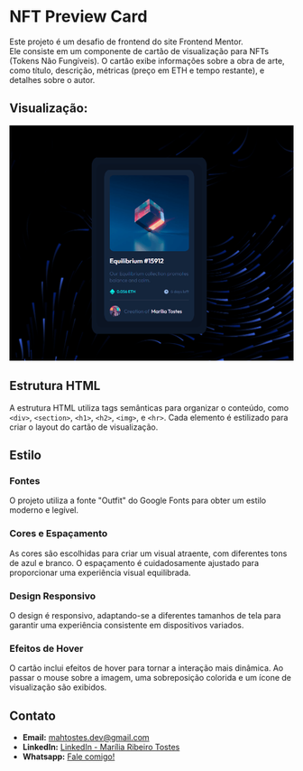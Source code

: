 # NFT Preview Card

Este projeto é um desafio de frontend do site Frontend Mentor.  
Ele consiste em um componente de cartão de visualização para NFTs (Tokens Não Fungíveis). O cartão exibe informações sobre a obra de arte, como título, descrição, métricas (preço em ETH e tempo restante), e detalhes sobre o autor.

## Visualização:
![nft-preview-card](./src/images/nft-preview-card.gif)

## Estrutura HTML

A estrutura HTML utiliza tags semânticas para organizar o conteúdo, como `<div>`, `<section>`, `<h1>`, `<h2>`, `<img>`, e `<hr>`. Cada elemento é estilizado para criar o layout do cartão de visualização.

## Estilo

### Fontes

O projeto utiliza a fonte "Outfit" do Google Fonts para obter um estilo moderno e legível.

### Cores e Espaçamento

As cores são escolhidas para criar um visual atraente, com diferentes tons de azul e branco. O espaçamento é cuidadosamente ajustado para proporcionar uma experiência visual equilibrada.

### Design Responsivo

O design é responsivo, adaptando-se a diferentes tamanhos de tela para garantir uma experiência consistente em dispositivos variados.

### Efeitos de Hover

O cartão inclui efeitos de hover para tornar a interação mais dinâmica. Ao passar o mouse sobre a imagem, uma sobreposição colorida e um ícone de visualização são exibidos.

## Contato

- **Email:** mahtostes.dev@gmail.com
- **LinkedIn:** [LinkedIn - Marília Ribeiro Tostes](https://www.linkedin.com/in/marilia-ribeiro-tostes/)
- **Whatsapp:** [Fale comigo!](https://wa.me/5567981443147)
